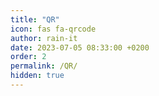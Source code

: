 ```yaml
---
title: "QR"
icon: fas fa-qrcode
author: rain-it
date: 2023-07-05 08:33:00 +0200
order: 2
permalink: /QR/
hidden: true
---
```

<script defer src="https://cloud.umami.is/script.js" data-website-id="3c404cc8-4d77-4514-9529-f89eaa5ae6b1"></script>

<!-- Google tag (gtag.js) -->
<script async src="https://www.googletagmanager.com/gtag/js?id=G-TK08NNTX2Y"></script>
<script>
  window.dataLayer = window.dataLayer || [];
  function gtag(){dataLayer.push(arguments);}
  gtag('js', new Date());
  gtag('config', 'G-TK08NNTX2Y');
</script>
<script>window.location.replace("http://rain-it.github.io")</script>
